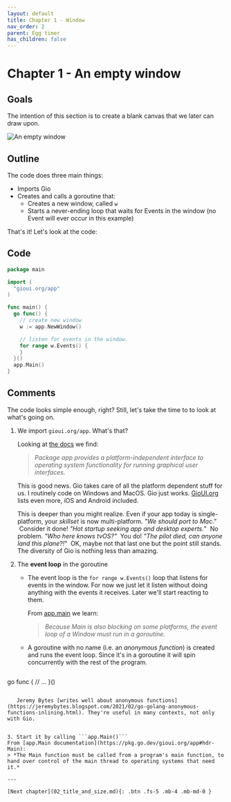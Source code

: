 ```yaml
---
layout: default
title: Chapter 1 - Window 
nav_order: 2
parent: Egg timer
has_children: false
---
```


# Chapter 1 - An empty window

## Goals
The intention of this section is to create a blank canvas that we later can draw upon. 

![An empty window](01_empty_window.gif)

## Outline

The code does three main things:
 - Imports Gio
 - Creates and calls a goroutine that: 
   - Creates a new window, called `w`
   - Starts a never-ending loop that waits for Events in the window (no Event will ever occur in this example)

That's it! Let's look at the code:

## Code
```go
package main

import (
  "gioui.org/app"
)

func main() {
  go func() {
    // create new window
    w := app.NewWindow()

    // listen for events in the window.
    for range w.Events() {
    }
  }()
  app.Main()
}
```

## Comments

The code looks simple enough, right? Still, let's take the time to to look at what's going on.

1. We import ```gioui.org/app```. What's that?
   
   Looking at [the docs](https://pkg.go.dev/gioui.org/app) we find:
   > *Package app provides a platform-independent interface to operating system functionality for running graphical user interfaces.*
   
   This is good news. Gio takes care of all the platform dependent stuff for us. I routinely code on Windows and MacOS. Gio just works. [GioUI.org](https://gioui.org/#installation) lists even more, iOS and Android included.
   
   This is deeper than you might realize. Even if your app today is single-platform, your *skillset* is now multi-platform. 
   *"We should port to Mac."* &nbsp;Consider it done! *"Hot startup seeking app and desktop experts.*" &nbsp;No problem. *"Who here knows tvOS?"* &nbsp;You do!
   *"The pilot died, can anyone land this plane?!*" &nbsp;OK, maybe not that last one but the point still stands. The diversity of Gio is nothing less than amazing.
   
2. The **event loop** in the goroutine
   
   - The event loop is the `for range w.Events()` loop that listens for events in the window. For now we just let it listen without doing anything with the events it receives. Later we'll start reacting to them.
   
     From [app.main](https://pkg.go.dev/gioui.org/app#hdr-Main) we learn:
     > *Because Main is also blocking on some platforms, the event loop of a Window must run in a goroutine.*

    - A goroutine with no name (i.e. an *anonymous function*) is created and runs the event loop. Since it's in a goroutine it will spin concurrently with the rest of the program.
   ```go
go func {
  // ...
}()
   ```
  
      Jeremy Bytes [writes well about anonymous functions](https://jeremybytes.blogspot.com/2021/02/go-golang-anonymous-functions-inlining.html). They're useful in many contexts, not only with Gio.


3. Start it by calling ```app.Main()```
From [app.Main documentation](https://pkg.go.dev/gioui.org/app#hdr-Main):
   > *The Main function must be called from a program's main function, to hand over control of the main thread to operating systems that need it.*

---

[Next chapter](02_title_and_size.md){: .btn .fs-5 .mb-4 .mb-md-0 }
